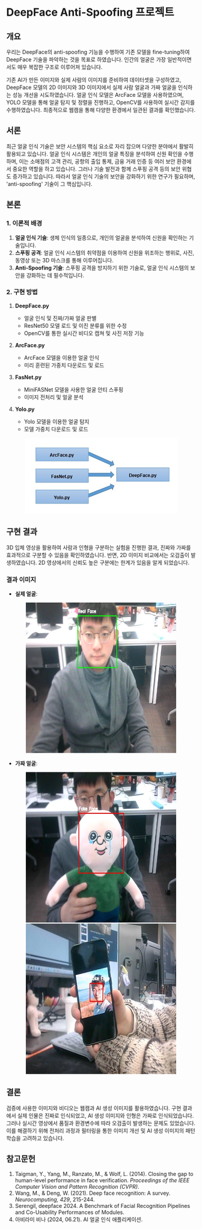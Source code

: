 # DeepFace Anti-Spoofing 프로젝트

## 개요
우리는 DeepFace의 anti-spoofing 기능을 수행하여 기존 모델을 fine-tuning하여 DeepFace 기술을 파악하는 것을 목표로 하였습니다. 인간의 얼굴은 가장 일반적이면서도 매우 복잡한 구조로 이루어져 있습니다.

기존 AI가 만든 이미지와 실제 사람의 이미지를 준비하여 데이터셋을 구성하였고, DeepFace 모델의 2D 이미지와 3D 이미지에서 실제 사람 얼굴과 가짜 얼굴을 인식하는 성능 개선을 시도하였습니다. 얼굴 인식 모델은 ArcFace 모델을 사용하였으며, YOLO 모델을 통해 얼굴 탐지 및 정렬을 진행하고, OpenCV를 사용하여 실시간 감지를 수행하였습니다. 최종적으로 웹캠을 통해 다양한 환경에서 일관된 결과를 확인했습니다.

## 서론
최근 얼굴 인식 기술은 보안 시스템의 핵심 요소로 자리 잡으며 다양한 분야에서 활발히 활용되고 있습니다. 얼굴 인식 시스템은 개인의 얼굴 특징을 분석하여 신원 확인을 수행하며, 이는 소매점의 고객 관리, 공항의 출입 통제, 금융 거래 인증 등 여러 보안 환경에서 중요한 역할을 하고 있습니다. 그러나 기술 발전과 함께 스푸핑 공격 등의 보안 위협도 증가하고 있습니다. 따라서 얼굴 인식 기술의 보안을 강화하기 위한 연구가 필요하며, 'anti-spoofing' 기술이 그 핵심입니다.

## 본론

### 1. 이론적 배경
1. **얼굴 인식 기술**: 생체 인식의 일종으로, 개인의 얼굴을 분석하여 신원을 확인하는 기술입니다.
2. **스푸핑 공격**: 얼굴 인식 시스템의 취약점을 이용하여 신원을 위조하는 행위로, 사진, 동영상 또는 3D 마스크를 통해 이루어집니다.
3. **Anti-Spoofing 기술**: 스푸핑 공격을 방지하기 위한 기술로, 얼굴 인식 시스템의 보안을 강화하는 데 필수적입니다.

### 2. 구현 방법
1. **DeepFace.py**
   - 얼굴 인식 및 진짜/가짜 얼굴 판별
   - ResNet50 모델 로드 및 이진 분류를 위한 수정
   - OpenCV를 통한 실시간 비디오 캡쳐 및 사진 저장 기능

2. **ArcFace.py**
   - ArcFace 모델을 이용한 얼굴 인식
   - 미리 훈련된 가중치 다운로드 및 로드

3. **FasNet.py**
   - MiniFASNet 모델을 사용한 얼굴 안티 스푸핑
   - 이미지 전처리 및 얼굴 분석

4. **Yolo.py**
   - Yolo 모델을 이용한 얼굴 탐지
   - 모델 가중치 다운로드 및 로드
     
<div align="center">
    <img src="images/Model.jpg" alt="Real Face">
</div>

## 구현 결과
3D 입체 영상을 활용하여 사람과 인형을 구분하는 실험을 진행한 결과, 진짜와 가짜를 효과적으로 구분할 수 있음을 확인하였습니다. 반면, 2D 이미지 비교에서는 오검출이 발생하였습니다. 2D 영상에서의 신뢰도 높은 구분에는 한계가 있음을 알게 되었습니다.

### 결과 이미지
- **실제 얼굴**:
<div align="center">
    <img src="images/Real%20Face.jpg" width="400" height="400">
</div>

- **가짜 얼굴**:
<div align="center">
    <img src="images/Fake%20Face.jpg" width="400" height="400">
</div>
<div align="center">
    <img src="images/FakeFace.jpg" width="400" height="400">
</div>

## 결론
검증에 사용한 이미지와 비디오는 웹캠과 AI 생성 이미지를 활용하였습니다. 구현 결과에서 실제 인물은 진짜로 인식되었고, AI 생성 이미지와 인형은 가짜로 인식되었습니다. 그러나 실시간 영상에서 품질과 환경변수에 따라 오검출이 발생하는 문제도 있었습니다. 이를 해결하기 위해 전처리 과정과 필터링을 통한 이미지 개선 및 AI 생성 이미지의 패턴 학습을 고려하고 있습니다.

## 참고문헌
1. Taigman, Y., Yang, M., Ranzato, M., & Wolf, L. (2014). Closing the gap to human-level performance in face verification. *Proceedings of the IEEE Computer Vision and Pattern Recognition (CVPR)*.
2. Wang, M., & Deng, W. (2021). Deep face recognition: A survey. *Neurocomputing, 429*, 215-244.
3. Serengil, deepface 2024. A Benchmark of Facial Recognition Pipelines and Co-Usability Performances of Modules.
4. 아비라미 비나 (2024, 06.21). AI 얼굴 인식 애플리케이션.
